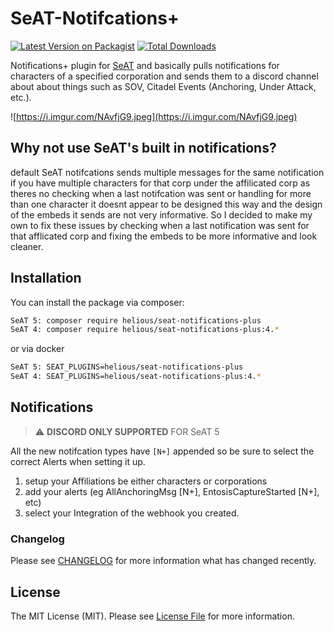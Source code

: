 # SeAT-Notifcations+

[![Latest Version on Packagist](https://img.shields.io/packagist/v/helious/seat-notifications-plus.svg?style=flat-square)](https://packagist.org/packages/helious/seat-notifications-plus)
[![Total Downloads](https://img.shields.io/packagist/dt/helious/seat-notifications-plus.svg?style=flat-square)](https://packagist.org/packages/helious/seat-notifications-plus)

Notifications+ plugin for [SeAT](https://github.com/eveseat/seat) and basically pulls notifications for characters of a specified corporation and sends them to a discord channel about about things such as SOV, Citadel Events (Anchoring, Under Attack, etc.). 

![https://i.imgur.com/NAvfjG9.jpeg](https://i.imgur.com/NAvfjG9.jpeg)

## Why not use SeAT's built in notifications?
default SeAT notifcations sends multiple  messages for the same notification if you have multiple characters for that corp under the affilicated corp as theres no checking when a last notifcation was sent or handling for more than one character it doesnt appear to be designed this way and the design of the embeds it sends are not very informative. So I decided to make my own to fix these issues by checking when a last notification was sent for that afflicated corp and fixing the embeds to be more informative and look cleaner.


## Installation

You can install the package via composer:

```bash
SeAT 5: composer require helious/seat-notifications-plus
SeAT 4: composer require helious/seat-notifications-plus:4.*
```

or via docker
```bash
SeAT 5: SEAT_PLUGINS=helious/seat-notifications-plus
SeAT 4: SEAT_PLUGINS=helious/seat-notifications-plus:4.*
```
## Notifications
> :warning: **DISCORD ONLY SUPPORTED** FOR SeAT 5 

All the new notifcation types have `[N+]` appended so be sure to select the correct Alerts when setting it up.
1. setup your Affiliations be either characters or corporations
2. add your alerts (eg AllAnchoringMsg [N+], EntosisCaptureStarted [N+], etc)
3. select your Integration of the webhook you created.

### Changelog

Please see [CHANGELOG](CHANGELOG.md) for more information what has changed recently.

## License

The MIT License (MIT). Please see [License File](LICENSE) for more information.
